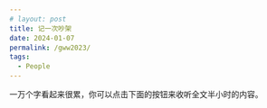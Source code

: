 ```yaml
---
# layout: post
title: 记一次吵架
date: 2024-01-07
permalink: /gww2023/
tags:
  - People
---
```


一万个字看起来很累，你可以点击下面的按钮来收听全文半小时的内容。

<head>
    <title>Play Button Example</title>
    <style>
        #playButton {
            background-color: #007BFF; /* Blue background */
            border: none; /* No borders */
            color: white; /* White text */
            padding: 10px 15px; /* Some padding */
            text-align: center; /* Centered text */
            text-decoration: none; /* No underline */
            display: inline-block; /* Inline block element */
            font-size: 16px; /* Some font size */
            margin: 4px 2px; /* Some margin */
            cursor: pointer; /* Pointer/hand icon */
            border-radius: 10px; /* Slightly rounded corners */
        }

        #playButton:before {
            content: "▶"; /* Unicode play symbol */
            font-size: 20px; /* Larger icon size */
        }
    </style>
</head>
<body>
    <audio id="myAudio">
        <source src="/files/audio/gww2023.mp3" type="audio/mpeg">
        Your browser does not support the audio element.
    </audio>
    <button id="playButton" onclick="playAudio()">点击播放全文语音(30分钟)</button>
    <script>
        function playAudio() {
            var audio = document.getElementById("myAudio");
            audio.play();
        }
    </script>
</body>


我决定把这些不开心的事情说出来，让大家开心开心。

大姨子甘薇薇对我说：“你既不爱中国共产党，又不爱中国人民，也不爱中国文化，你回中国干什么？你要这样，下次回来不要和我联系!”

我把当时的聊天记录和相关的朋友圈也放在了文章的最后，写这些不开心的经历还是有个好的目的：**希望这个世界多一些爱的善意，而不只是爱的名义。**



# 第一章：准备回国

2023年初，美国和中国之间的航班恢复了一些。我和我太太都很开心， 打算暑假回国一趟。我们都有好几年没有回中国探亲了。我上次回国是在四年前，我太太甘萍萍上次回国是在六年以前。3月中旬我们就把回国的票定了。我们特意把回国时间选在了七月中旬到八月中旬，因为这个月正好包含我太太和她姐姐甘薇薇两个人生日。我太太阴历生日是6月20 （2023的生日在8月6日），甘薇薇是6月29 （2023年的生日在8月15日）。我们期盼着能够在老家和家人们一起庆祝生日，并且还可以庆祝两次。

我一直有心想做近视的屈光手术。和一些已经做过这种手术的朋友聊天，发现大部分人都觉得手术效果不错，所以我也决定趁这次回国把这个手术做了。回国前，我通过我本科的室友联系上了武汉爱尔眼科医院的人，了解到爱尔眼科医院不仅设备先进，而且他们的收费也只是美国手术费用的一半。手术的过程也比较简单，一般就一天检查消炎、第二天双眼手术、第三天复查出院。

我们大家庭一直有个叫“中美一家人”的微信群，里面有我岳父岳母，我妈，甘薇薇和丈夫李旰，还有甘萍萍和我一共7个人。记得2020年初疫情期间，群里关于戴不戴口罩的事情，甘薇薇和李旰说美国不会抄中国的作业等等，我当时并不认同这个观点，有冲动想在群里发言，但是想到这类发言可能会引起不必要的争吵，就退而求其次选择眼不见心为静，退出了这个微信群。之后， 当我再和甘薇薇发微信的时候，很意外发现她已经把我拉黑，我也就直接把她的微信给删除了。这次回老家，因为涉及到行程的协调，所以我又重新加入了这个微信群。但我也没有单独加甘薇薇成好友，只限在群里交流行程安排。回国之前，甘萍萍有点担心，这几年甘薇薇和岳父一直争吵，这次三家人（我们小家，甘薇薇一家，岳父岳母）聚到一起，可能又会发生冲突。我们有心理准备，甘薇薇可能会继续和岳父斗，可能和岳母斗，也可能和甘萍萍斗。

7月16日，我们从洛杉矶飞到香港转机去武汉。我跟太太商量好，我手术期间她和家人们一起照顾小孩。等我手术做完了，我来和家人们一起照顾小孩，然后她去做一些美容项目、去拍艺术照，或者和闺蜜聚会。

7月17日到了武汉，我岳父岳母，还有大姨子他们一家给我们接风。在一家湖北菜馆吃了午饭，我就和岳父一起去往爱尔眼科医院。当天下午检查的时候，医生发现我眼底视网膜上有一些小的洞洞，所以医生建议先用激光把那个洞的周围给订牢，之后10天再做近视手术。于是，第二天7月18日我就先做了这个把视网膜固定的手术，然后我们一行人就回了荆州市公安县的老家。在老家见了一些亲戚朋友，大家一起吃饭，一起聊天，都很开心。

因为屈光手术需要三天，所以我岳父打算陪我去武汉一起做手术。期间甘萍萍、岳母、还有我妈妈在老家一起照顾两个小孩。7月29日的手术特别顺利。岳父陪着我忙前跑后，不几天他就跟那医院的护士混熟了。他跟一位护士提到说自己的视力有些下降，那位护士就建议他挂号做一下检查。不检查不要紧，一检查发现他眼球上面有胬（nǔ）肉，挡住了瞳孔使视力下降，需要做手术切除。因为岳父的胬肉手术需要两天时间，而我术后一周要去武汉复查、所以岳父和我就决定先回老家待两天，然后一起再来武汉，他做胬肉手术、我复查。

岳父做胬肉手术之前需要做血液检查。抽血化验发现他的血糖偏高。医生要求必须把血糖降下来之后才能做手术。于是我又陪着他去临近的一个医院去做血糖检查。还好他血糖也不算特别高，吃了两天的药就降下来了。这期间，我在“中美一家人”这个微信群里一直在更新着岳父的手术进展，比如需要降血糖然后再做手术等等。甘薇薇不知是怎么了，开始在微信群里要求她爸爸选边站队：以后的养老问题是要妹妹（指甘萍萍）负责还是她（甘薇薇）负责。为什么胬肉问题选择西医这边去做手术，而不好奇中医会怎么治？我岳父打字不快、而且不知道如何用文字去回应她这些突如其来的问题，所以就打电话过去跟她聊天。岳父跟她解释说胬肉就是多长了一块肉，只能通过手术切除。中医应该没法调理这块多余的肉。然后甘薇薇就说：你看谁谁谁，用中医调理好了什么疑难杂症。西医治不好的问题也都可以通过中医调理好，为什么不考虑一下中医？我岳父也没法跟她反驳，只是觉得按已知的信息，中医应该不太好解决这个问题。然后岳父就说：“不管做不做手术，我现在也血糖偏高，还是需要通过吃药来把血糖先降下去。难道中医通过把脉就能知道我血糖是9.5吗？”甘薇薇说：“是啊，中医一把脉就能发现这些问题。”我在一旁目瞪口呆，因为我还是第一次听说中医把脉能测血糖。

岳父挂掉电话有些苦恼。所有的医生都跟他说胬肉切除是一个很简单的手术，做完之后也不太可能复发。况且，不论做不做手术，血糖也都要先降下来，这样才能避免糖尿病以及一些并发症。岳父开始自言自语，想着如何回复甘薇薇在微信群里发的那些咄咄逼人的问题。我劝他别回这些消息，因为这种要求人站队的问题怎么回都有错。我说：“您自己的身体得您自己说了算。做手术还是不做手术，是吃西药降血糖还是按照甘薇薇说的去看中医也都该是您自己说了算。养老问题也是您自己做决定。”岳父考虑了许久，还是决定先吃西药降血糖，然后做这个胬肉手术。

# 第二章：正面冲突

8月6日是甘萍萍的生日，亲友们在老家公安县为她筹备了一个大的生日聚会。甘薇薇一家住在武汉，岳父岳母还有我妈都住在湖北省荆州市公安县的老家，武汉到公安县有三个半小时车程。

8月4日，岳父和我在武汉做完了各自眼睛的手术与复查。 岳父联系甘薇薇一同去老家准备参加6号的生日聚会。因为甘薇薇的小儿子还需要训练击剑，所以甘薇薇丈夫李旰陪着在武汉训练。她则带着大儿子熙熙先回公安参加聚会。4号下午4点多，甘薇薇开着她的奔驰车、载着我们三个人（我，岳父，熙熙）从武汉出发回公安县。岳父坐在副驾的位置，我坐在甘薇薇后面，14岁的熙熙坐我右手边。

刚上车不久，甘薇薇就问我：“聂成，你以后打算回国的吗？”我回答说目前没有这个打算。她接着问我：“美国有什么好的？为什么不来中国工作？”我当时心里有些诧异，没想到她要聊这么严肃的话题。我就回答说：“我不想聊这个话题，因为要涉及到政治。然而政治、中医、宗教是三个我不想讨论的话题。”她说：“没关系，这还有三个多小时才开到老家呢。你跟我们说一说嘛。”我还是坚持说我不想聊这个话题。然后就开始专心吃我买的几个茶叶蛋去了。没想到的是，过了一会儿她又提起这个话题。问我：“聂成，你跟我们说一说嘛，美国到底有什么好的？为什么你不来中国工作？我保证不打岔，也不评论。”这时，我岳父和熙熙都安静下来，打算听我回答。

我见她反复地问、并且问得很有诚意，而且车上的都是家里人，所以我放松了警惕。我说：“你要是实在想听的话，那我就说说吧。我先从美国的问题说起，有两大问题，我没有什么好的解决办法，一个是毒品，还有一个是枪支问题。除了这两个问题之外，我觉得美国大部分都比中国要好。” 她依旧不依不饶地问我：“到底哪里好了？”我就说：“新闻机构有报道新闻的自由，不会受到审查。两个最大的党派竞争上岗，政府的官员也会受到监督、不会有太多腐败。然后美国的食品药品比中国的要安全一些…”

我还想继续讲下去，但是她很快地打断了我说：“聂成，你既不爱中国共产党，又不爱中国人民，也不爱中国文化，你回中国干什么？你要这样，下次回来不要和我联系！”我当时一听就懵了。我想这是我太太的亲姐啊，并且从2019年我上次回国到现在也4年没与她见面了。这种劈头盖脸的批评我有点扛不住。我说：“我很爱中国文化呀。我在美国都经常会看唐诗宋词、读鲁迅全集。而且我也爱中国人民啊。不然我为什么要回国呢？虽然中国共产党的做法我并不是100%的同意，但并不代表我反对中国共产党啊。”

她说：“要说食品安全、空气污染的问题，你这是挑刺。按你这么挑刺的说法，所有国家都有问题。美国那么落后，女人被强奸了之后都不能堕胎。这是对人民的保护吗？”我觉得她说的有道理，所以我就回复她：“你说的这个关于堕胎的法律在美国也非常有争议，并不是所有人都同意现在的法律，很多人觉得这是一种倒退而不是进步。”她接着说：“你说中国的新闻受审查，政府只给人们看政府想公开的信息。你不觉得美国也有这种问题吗？美国也只给你展现了想要你看到的信息。你这种亲美的观念只是因为你幕强。”

我说：“这也谈不上是慕强吧。就因为美国参与并结束了第二次世界大战，除日本之外的很多亚洲国家都应该感激美国。”这时，她很激动地说：“美国也不是为了中国人去打的日本，美国人也只是为了他们自己的利益。”

她接着问岳父说：“你是不是很后悔养了这些白眼狼？你给他们钱去美国，然后他们就不回来了。”岳父回答说：“他们有他们自己的选择，我们都表示尊重。”然后她又跟我说：“不是作为共产党员的爸爸给你们钱，你们在美国也买不了这些个房子。你自己的妈妈也是在共产党员的单位工作。你不回国的话，你妈妈要是哪一天得了老年痴呆症，谁去照顾她？”

岳父一直想打圆场，：“我们不能干涉他们的选择。”她儿子熙熙也觉得车上的气氛不对劲，一个劲地说：“中美两国不太一样。”可是，甘薇薇完全没有把他们说的尊重与边界听进去，继续讲述着中国可以说不、中国现在特别强大一类的论据。并且，她还以这些意识形态的论据来给我扣上汉奸、走狗、白眼狼的帽子。我感觉非常糟糕，有一种被冤枉之后想要反击的感觉。但是考虑到她正在开车，我决定闭嘴。可是，即便我不说话了，她也并没有要停的意思。

甘薇薇说因为甘萍萍和我在美国生活，导致她老公李旰提干申请都面临阻碍。李旰填写申请表时，需要填写国外是否有亲属。遇到这一项李旰都不知道怎么填。甘薇薇还说：“聂成，你如果来中国工作的话，可以靠李旰哥哥来华中科技大学谋个教职。而且李旰哥哥是共产党的一员，会有很多关系可以帮你拿到科研基金，让你在武汉的高校混得很好。” 

甘薇薇继续讲述给她一家四口看病的那位老中医有多神，治好了各种疑难杂症。我知道中医话题也是个大坑，所以我也继续保持沉默。我也渐渐意识到甘薇薇并不想和我沟通交流，而是给我弄了个专场的批斗大会， 借此来输出她的观点。 意识到了这点之后，我拿出手机，开始跟我的其他亲人朋友们联系，告诉他们我接下来的行程安排，和大家约好相聚的时间地点。我这么做是有意转移自己的注意力， 让自己感觉好一些。我发现，手机上联系到的这些亲朋好友们都很高兴得知我回中国了，很愿意大家一起聚一聚，期盼着相聚的时刻能早一些到来。手机那些亲朋好友的热情让我感到了安慰。讽刺的是，现实中，我人在甘薇薇的车里，没有办法逃离这场批斗会。待我和亲友联系完回过神来， 甘薇薇还在批斗我。她讲话的语气就是语文课本里面讲的那种“对待敌人要像严冬一样残酷无情。”她说的话让我感觉我选择在美国工作很自私，不回中国工作就等同于是汉奸、卖国贼，根本不配来中国。

因为我一直保持沉默，她一个人说了半个多小时后也觉得没意思了。不知不觉车已经开到了老家公安县，大概还差个十分钟就能到岳母家里一起吃晚饭。车经过一家足疗店的时候，我跟甘薇薇说：“薇薇姐姐，要不你把我放下来去按摩，我就不去跟你们一块吃饭了，我刚才吃鸡蛋已经吃饱了。“然后她停车把我放下，她放我下车的时候说：“妹夫~，今天实在不好意思啊~话说多了，希望你不要介意。这些话我死之前总是要说一遍的。”我只是简单地回了一句“没关系”，就下车走了。看着她的黑色奔驰缓缓离开，我深深地吸了一口气。我哪里是吃饱了，是气饱了！虽然当时我老婆孩子，还有我妈都在岳母家等着我们一块儿吃晚饭，但是我觉得我必须得找个地方静一静。我就去了我常去的那家足疗店放松一会。

一个小时的足疗很快就结束了，按完之后我回去岳父家跟大家会合。我走进家门的时候看到甘薇薇和甘萍萍在客厅的桌边聊天。我太太见我进来，走近很关切地问我：“到底发生了什么？薇薇姐姐一到家就跟我和你妈道歉。”我只是打了个照面就直接走到卧房了。我感觉很窝火，就拿出手机退出了“中美一家人”这个微信群。接着，我走出卧房，到客厅去跟甘薇薇和甘萍萍说：“我已经退出家庭群了。”她们俩面面相觑，然后甘薇薇说：“怎么又退群了？”我回答说：“我这个人很懦弱。遇到疯狗了只能躲。”甘薇薇一听我骂她是疯狗，脸色一下就变了，气得拿起车钥匙就要出门。我当时也特别生气，跟太太甘萍萍说：“我今晚就不在这里睡了，我去我妈妈家睡一个晚上。”岳父家离我妈妈家大概走路就十分钟的距离。

第二天早上（8月5日）我冷静了些，我跟老婆打电话，她还是很好奇发生了些什么事情。她说昨天姐姐跟她道歉，她就问姐姐为什么要道歉。她说姐姐也没有告诉她具体的事情，薇薇姐姐只是跟她说“你把聂成护得像儿子，跟你说了怕你批评我。”我就在电话里大概地讲述了一下薇薇姐姐在车上说的那些话，我太太听到姐姐居然说了这么重的一些话，很诧异。老婆告诉我，甘薇薇昨晚去宾馆住了一晚，一大早就回来了。他们三人（甘薇薇，甘萍萍，岳父）已经就养老问题达成一致了：甘薇薇管妈妈，甘萍萍管爸爸。我说能商量清楚也好，免得大家在微信上说不清楚。挂掉电话，我感觉甘薇薇昨天对我的指责还没完事呢，于是我决定去岳父家说个清楚。

我到岳父家的时候，甘薇薇恰好不在。岳父因为刚做完眼睛手术，还不太舒服，躺在床上休息。甘萍萍站在床边陪他聊天。我到了后，也盘腿坐在岳父床边，跟他复盘昨天到底发生了什么。我们仨正聊着的时候，甘薇薇就回来了。甘薇薇走到房间门口看到了我， 她对着我说：“聂成，你还在生气啊？”我的火噌的一下就上来了，我说：“我当然生气了。今天我来就是要跟你说说为什么说你是疯狗。‘疯’是因为你不讲道理；‘狗’是因为你见人就咬。你在这个家里面拿捏你爸、你妈、你妹拿捏惯了是吧？他们都惯着你，我可不会惯着你！”

她反击说：“你被娇惯得更厉害吧？你自己要去做近视手术，就把孩子丢给甘萍萍。”我说：“我们俩夫妻协调着照顾小孩，关你什么事呢？我老婆去做美容、拍照片、会闺蜜的时候，也是把孩子交给我看管啊。你说我不配回中国，我可是有中国护照的人，我回不回中国还得由你限制吗？”她反问我道：“你有这些意见为什么昨天在车上不讲呢？”我坐着继续说：“那是因为你在开车啊。”老婆甘萍萍站在一旁表情挺紧张，但是并没有吭声，岳父也在床上没有发言。

甘薇薇有些激动地走近我，竖起右手的食指说：“聂成，昨天的话我只说了一遍，我死之前总会把这些话说出来的！”我说：“你讲一遍对我伤害也挺大！”她继续举着手指重复地说她只讲了一遍，死之前要说一遍。我想她重复“只讲了一遍”是想说我小心眼，讲了一遍我就生气。可笑的是她还自称是一名很受欢迎的心理咨询师，合格的咨询师难道不知道语言是有力量的，会给人带来温暖也能给人造成伤害吗？

之后的一些话因为记忆模糊有点记不清了，忘了她为什么会说“我无法改变你是迈克和乔丹的爸爸这个事实。”除了不怀好意与挑拨离间，我想不出甘薇薇为什么要用“丢”这个字来描述我和甘萍萍轮流带小孩这件事，也想不出甘薇薇笑话她妹妹说“你把聂成护得像儿子。”我不知道她是不是有一种幻觉：好像是我胁迫着甘萍萍必须要跟我生活在美国，而不是我太太自己的选择。所以甘薇薇觉得把我弄伤心了、说服了，她妹妹就会毅然决然地离开我，然后回到中国？

整个正面冲突的对话也就十来分钟，最后甘薇薇问我：“那我们这还有几天怎么相处呢？明天还有妹妹的生日聚会。”我说：“那我们就把彼此当空气啊。”

当天下午，甘薇薇带着他儿子熙熙起身回了武汉，没有参加甘萍萍的生日聚会。

8月6日甘萍萍生日聚会那天，几乎所有她父母两边的亲戚都来了。上次大家和甘萍萍见面还是6年前，大家都很想念我们一家，相聚的一整天，大家都有说有笑。吃完晚饭，有个亲戚把我拉到一边，神神秘秘地问我：“到底发生了什么？怎么甘薇薇没有来参加聚会？而且在她朋友圈发了些奇奇怪怪的东西？”我回答说：“甘薇薇和我之间有些争吵。”然后这个亲戚拿出他手机给我看甘薇薇当天发在朋友圈里面的两个帖子。这两个帖子的截图我也放在了后面。因为甘薇薇跟我2020年就已经不是微信好友，我看不到她的朋友圈，这两张截图是别人发给我的。

朋友圈里甘薇薇指责我说“中医是巫术”。但是我在微信群和她车上没有就中医讲过一句话。我也没有支持台湾独立，虽然我确实讲到过为什么存在所谓的台湾问题，讲到苏联支持中国共产党、美国支持国民党，然后内战中国民党输了，去了台湾，造成了现在的局面。我也只骂了她一个人是疯狗，并没有说她全家是狗家族。这不又是挑拨吗？甘薇薇打着心疼她父母的名义，对甘萍萍和我的生活进行道德绑架。甘薇薇说的我“离家出走”，实情就是我去我妈妈家里睡了一个晚上。甘薇薇说心疼她妹妹辛苦，但我不明白伤害妹夫对辛苦的妹妹有何帮助。甘薇薇说心疼爸妈，但她爸妈一旦跟她意见不一致就会受到不同程度的批斗。

甘薇薇这种打着爱的名义、道德绑架他人的伎俩已经对她妈、她爸、她妹三个人都用过了。从2010年年底甘萍萍和我结婚到现在的13年里，我远距离地观察了甘薇薇与各个家人大大小小的斗争过程。甘薇薇怪她妈妈过度参与甘薇薇的第一段婚姻，导致那段婚姻不幸福。甘薇薇怪她爸爸没有处理好夫妻关系、导致她自己对所有的男人都不信任，所以找不到好的男朋友、好的老公。甘薇薇也怪过她父母在她幼年的时候没有照顾她，而是把她丢给外公外婆去照顾。甘薇薇还怪过她父母没有像别人家的父母一样，给子女指明职业发展方向。 她说她父母只给了她一些臭钱。甘薇薇也怪她妹妹。理由是甘薇薇批斗她爸爸的时候，甘萍萍竟然没有跟她统一战线去批斗爸爸。 因为这个原因，疫情期间她在微信上拉黑了甘萍萍。甘薇薇很擅长拿捏家人，一哭二闹三上吊、拉黑绝交都是她常规炒作。正因如此，家里人都只能顺着她。

由于8月16日我们返美的飞机得从武汉起飞，我们提前两天就到了武汉。8月15日正好是甘薇薇的生日，甘萍萍说想带着麦克和乔丹去给她姐姐庆祝生日。我虽然和她姐姐闹了不愉快，但那是老婆的亲姐，我当然支持这个安排。只是，我说我就不去参加了，老婆也表示理解。15日下午，甘萍萍带着鲜花和蛋糕，领着两娃去了她姐姐家。甘薇薇不在家，姐夫李旰和他们两个小孩在家。姐夫李旰和甘萍萍聊了一会。四个小孩玩了一下午，直到甘萍萍离开，甘薇薇也没出现。

8月16日，我岳父、岳母、四阿姨（岳父的四妹）、我妈妈送我们一家四口从武汉天河机场起飞，完成了一个月的中国之行。



# 第三章：冲突之后

因为甘薇薇要求岳父把养老的安排（即以后交由甘萍萍负责岳父养老事宜）写进遗嘱且必须要公证，所以岳父在九月份更新了遗嘱，把养老的安排写了进去。

家人和朋友们听到这个故事一般有如下几种反应：
1.	“这是你老婆的亲姐？”是亲姐。但她也做了很多不像是亲姐的事情。甘薇薇和甘萍萍生日相差9天（姐姐大3岁），她们小时候都是差不多时间庆祝生日。有一年（具体的年份记不清了，估计是2015年左右）在达拉斯，甘薇薇给甘萍萍发过来一句语音消息说：“妹妹你快过生日了吧，祝你生日快乐！”甘萍萍听到这个消息的时候，我恰好在旁边，并且我也听出了是甘薇薇的声音。唯一的问题是当时是一月份左右，我当时也是瞪大了眼睛问甘萍萍：“这是亲姐？”
2.	“她是不是嫉妒你们？”说到嫉妒也不是没有可能。从她在群里面的咄咄逼人地要她父亲站队：是要中医还是要西医，是要她还是妹妹负责养老。我觉得岳父是一个理性的人：他从来没有反对过中医也没反对过西医。他觉得中医能够把病看好就看中医；西医能把病看好就看西医。
3.	“她是不是想争更多的财产？”应该不是。岳父已经把遗嘱写的很清楚，岳母、甘薇薇、甘萍萍每人三分之一。
4.	“她希望你们回国有亲戚在身边。”这么有敌意的对话能理解出这么深的善意，估计只有亲妈才能悟出来。时至今日，也确实只有亲妈（我岳母）持这种观点。
5.	“她受过高等教育吗？”受过，湖北美术学院的本科和硕士，曾经也是那里的讲师。

岳母跟我说：“甘薇薇这么说不对，你还是原谅她。”我当时心里觉得特别诧异，岳母居然不批评她女儿、让她女儿来给我诚心道歉，而是让我这个被伤害的人去原谅她女儿。诧异之余，我也算是明白了甘薇薇为什么会如此飞扬跋扈，四十出头了都还有人惯着她。因为见识过甘薇薇批斗她爸妈还有甘萍萍的那股狠劲，所以我也不算太意外她对我这个姻亲关系讲话完全没有分寸。想起2005年的时候，我碰巧和甘萍萍外婆乘坐同一趟大巴车从武汉回老家公安县。那时家人们都知道我俩已经确立了恋爱关系。一路上我跟外婆并排而坐聊了很久。她外婆在甘萍萍和甘薇薇小的时候都照顾过她们，对她俩都了解。甘萍萍的外婆跟我说：“她们两姊妹中，甘萍萍更有良心些。”用普通话来讲就是甘萍萍更有同理心一些。现在想来，她老人家看得还挺准。

我很感谢我岳父、岳母、还有我太太。首先，在我跟甘薇薇吵架的时候，他们三人很理智地没有参与到其中。其次，对于岳母想劝我们和解，我也是能理解的，毕竟她相信一家人没有隔夜仇。

甘薇薇这种团结一批人打倒另一个人的做法，对我来说也并不陌生。不仅历史书上的政治斗争是这么进行的，我爷爷也是这么处理他和子女的关系的。从我记事起，我爷爷总是会在他的四个子女中树立一个反面典型，然后让其他三个子女批评他（她）。四个子女轮流坐庄，我伯伯（爸爸的哥哥）、我姑妈（爸爸的姐姐）、我爸、我姑姑（爸爸的妹妹）都在这个“阶级敌人”的位置上坐了不等的年份。按时间长短算来排序的话是我爸>伯伯>姑姑>姑妈。我非常不赞同爷爷这样联合其他子女来打击另一个子女的做法。但是我爷爷毕竟长我两辈，而且在我父亲去世之后，爷爷也在经济上资助了我完成学业。所以，当我爷爷跟我观点不一致要跟我上政治课时，我能忍着。现在，但是，同辈的甘薇薇要骂我是白眼狼，跟我上政治课的话，我才不会买账。

事后还得知甘薇薇说我是博士、教授，还这么没风度跟她吵架。看来甘薇薇字典里的“有风度”和我字典里的“傻缺”是一个意思，就是被咬了也不能还击，还得假装什么事情都没发生过。我想，这样的“风度”还是留给她自己好了。

甘薇薇这么斗我，我也不怕她，毕竟我不再像小孩子一般胆小怕事，也没有偶像包袱觉得“家丑不可外扬”。这些年看的书给了我很多智慧和勇气，对于这些负面人物的无端指责可以勇敢地说“不”。特别要感谢Tara Westover写的Educated这本书，中文版叫《你当像鸟飞往你的山》。这本书给了我和某些亲人断绝关系的勇气。我爷爷也曾经是这样一位在家庭内部拉帮结派批斗他人的人。爷爷的四个子女，会被他轮流树立为反面典型，然后，他联合其他三个子女批评这个典型。年年岁岁，家里鸡飞狗跳，永无宁日。记得在我读高二的时候，有一次爷爷给了我妈妈几张百元假钞，我因为不满跟他去讨说法。他当时很严厉地说我不知好歹、然后凶神恶煞地要我滚出他家。我站在他门口不知所措，他家的狗（名叫来宝）还在一直冲着我摇尾巴、想要我跟它一起玩。爷爷去世后，大家庭的关系融洽多了。这次回国和聂家人相聚时谈起这件由假钞引起的伤心事，我觉得爷爷对我太凶残，家人们都只是笑笑，然后开始讲述他们自己被以各种方式批斗的过程。听完后我的感觉是：我被爷爷赶出家门算是很轻的惩罚了。

不管你我生活在中国还是美国，不管在政治、中医、宗教的维度你我属于哪个阵营，我们都只是普通人。并不只是你或者我认同的方式就一定是对的。彼此的尊重与善意是最重要的。我暂不打算跟甘薇薇有任何接触。我觉得回国后有太多懂得尊重的亲人朋友要见面。在这一点上，我与甘薇薇倒是有共识，跟话不投机的人少花时间。

希望这个世界多一些爱的善意，而不只是爱的名义。


# "中美一家人"微信群里的聊天记录

![聊天记录](/files/pics/gww2023_chat.JPG "聊天记录")

# 甘薇薇发的朋友圈之一

![第一条朋友圈](/files/pics/gww2023_post1.JPG "第一条朋友圈")

# 甘薇薇发的朋友圈之二

![第二条朋友圈](/files/pics/gww2023_post2.JPG "第二条朋友圈")